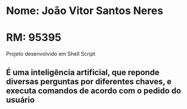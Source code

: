 <h1> Nome: João Vitor Santos Neres </h1>
<h1> RM: 95395 </h1>

<p> Projeto desenvolvido em Shell Script </p>

<h2> É uma inteligência artificial, que reponde diversas perguntas por diferentes chaves, e executa comandos de acordo com o pedido do usuário </h1>

